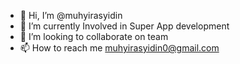 - 👋 Hi, I’m @muhyirasyidin
- 🌱 I’m currently Involved in Super App development
- 💞️ I’m looking to collaborate on team
- 📫 How to reach me muhyirasyidin0@gmail.com

<!---
muhyirasyidin/muhyirasyidin is a ✨ special ✨ repository because its `README.md` (this file) appears on your GitHub profile.
You can click the Preview link to take a look at your changes.
--->
